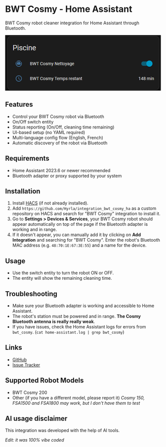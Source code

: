 # BWT Cosmy - Home Assistant
BWT Cosmy robot cleaner integration for Home Assistant through Bluetooth.

![Home Assistant Cosmy integration](image.png)

## Features
- Control your BWT Cosmy robot via Bluetooth
- On/Off switch entity
- Status reporting (On/Off, cleaning time remaining)
- UI-based setup (no YAML required)
- Multi-language config flow (English, French)
- Automatic discovery of the robot via Bluetooth

## Requirements
- Home Assistant 2023.6 or newer recommended
- Bluetooth adapter or proxy supported by your system

## Installation
1. Install [HACS](https://www.hacs.xyz/docs/use/download/download/) (if not already installed).
2. Add `https://github.com/Hyrla/integration_bwt_cosmy_ha` as a custom repository on HACS and search for "BWT Cosmy" integration to install it.
3. Go to **Settings > Devices & Services**, your BWT Cosmy robot should appear automatically on top of the page if the Bluetooth adapter is working and in range.
4. If it doesn't appear, you can manually add it by clicking on **Add Integration** and searching for "BWT Cosmy". Enter the robot's Bluetooth MAC address (e.g. `48:70:1E:67:3E:55`) and a name for the device.

## Usage
- Use the switch entity to turn the robot ON or OFF.
- The entity will show the remaining cleaning time.

## Troubleshooting
- Make sure your Bluetooth adapter is working and accessible to Home Assistant.
- The robot's station must be powered and in range. **The Cosmy Bluetooth antenna is really really weak**.
- If you have issues, check the Home Assistant logs for errors from `bwt_cosmy`. (``cat home-assistant.log | grep bwt_cosmy``)

## Links
- [GitHub](https://github.com/Hyrla/integration_bwt_cosmy_ha)
- [Issue Tracker](https://github.com/Hyrla/integration_bwt_cosmy_ha/issues)

## Supported Robot Models
- BWT Cosmy 200
- Other (if you have a different model, please report it) *Cosmy 150, FSA1500 and FSA1800 may work, but I don't have them to test*

## AI usage disclaimer
This integration was developed with the help of AI tools.

*Edit: it was 100% vibe coded*